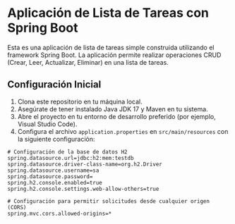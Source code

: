 # Aplicación de Lista de Tareas con Spring Boot

Esta es una aplicación de lista de tareas simple construida utilizando el framework Spring Boot. La aplicación permite realizar operaciones CRUD (Crear, Leer, Actualizar, Eliminar) en una lista de tareas.

## Configuración Inicial

1. Clona este repositorio en tu máquina local.
2. Asegúrate de tener instalado Java JDK 17 y Maven en tu sistema.
3. Abre el proyecto en tu entorno de desarrollo preferido (por ejemplo, Visual Studio Code).
4. Configura el archivo `application.properties` en `src/main/resources` con la siguiente configuración:

```properties
# Configuración de la base de datos H2
spring.datasource.url=jdbc:h2:mem:testdb
spring.datasource.driver-class-name=org.h2.Driver
spring.datasource.username=sa
spring.datasource.password=
spring.h2.console.enabled=true
spring.h2.console.settings.web-allow-others=true

# Configuración para permitir solicitudes desde cualquier origen (CORS)
spring.mvc.cors.allowed-origins=*
